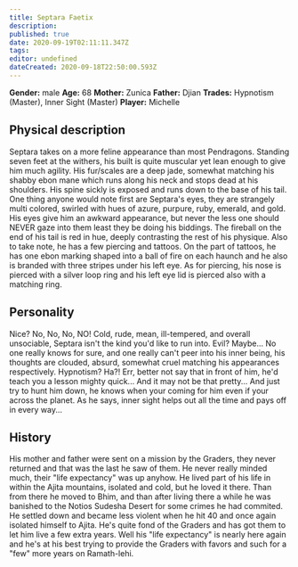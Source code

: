 ```yaml
---
title: Septara Faetix
description: 
published: true
date: 2020-09-19T02:11:11.347Z
tags: 
editor: undefined
dateCreated: 2020-09-18T22:50:00.593Z
---
```


**Gender:** male
**Age:** 68
**Mother:** Zunica
**Father:** Djian
**Trades:** Hypnotism (Master), Inner Sight (Master)
**Player:** Michelle

## Physical description

Septara takes on a more feline appearance than most Pendragons. Standing seven feet at the withers, his built is quite muscular yet lean enough to give him much agility. His fur/scales are a deep jade, somewhat matching his shabby ebon mane which runs along his neck and stops dead at his shoulders. His spine sickly is exposed and runs down to the base of his tail. One thing anyone would note first are Septara's eyes, they are strangely multi colored, swirled with hues of azure, purpure, ruby, emerald, and gold. His eyes give him an awkward appearance, but never the less one should NEVER gaze into them least they be doing his biddings. The fireball on the end of his tail is red in hue, deeply contrasting the rest of his physique. Also to take note, he has a few piercing and tattoos. On the part of tattoos, he has one ebon marking shaped into a ball of fire on each haunch and he also is branded with three stripes under his left eye. As for piercing, his nose is pierced with a silver loop ring and his left eye lid is pierced also with a matching ring.

## Personality

Nice? No, No, No, NO! Cold, rude, mean, ill-tempered, and overall unsociable, Septara isn't the kind you'd like to run into. Evil? Maybe... No one really knows for sure, and one really can't peer into his inner being, his thoughts are clouded, absurd, somewhat cruel matching his appearances respectively. Hypnotism? Ha?! Err, better not say that in front of him, he'd teach you a lesson mighty quick... And it may not be that pretty... And just try to hunt him down, he knows when your coming for him even if your across the planet. As he says, inner sight helps out all the time and pays off in every way...

## History

His mother and father were sent on a mission by the Graders, they never returned and that was the last he saw of them. He never really minded much, their "life expectancy" was up anyhow. He lived part of his life in within the Ajita mountains, isolated and cold, but he loved it there. Than from there he moved to Bhim, and than after living there a while he was banished to the Notios Sudesha Desert for some crimes he had commited. He settled down and became less violent when he hit 40 and once again isolated himself to Ajita. He's quite fond of the Graders and has got them to let him live a few extra years. Well his "life expectancy" is nearly here again and he's at his best trying to provide the Graders with favors and such for a "few" more years on Ramath-lehi.
